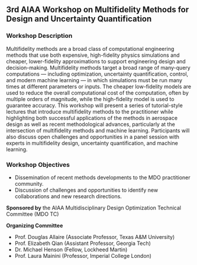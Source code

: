 ## 3rd AIAA Workshop on Multifidelity Methods for Design and Uncertainty Quantification

### Workshop Description
Multifidelity methods are a broad class of computational engineering methods that use both expensive, high-fidelity physics simulations and cheaper, lower-fidelity approximations to support engineering design and decision-making. Multifidelity methods target a broad range of many-query computations — including optimization, uncertainty quantification, control, and modern machine learning — in which simulations must be run many times at different parameters or inputs. The cheaper low-fidelity models are used to reduce the overall computational cost of the computation, often by multiple orders of magnitude, while the high-fidelity model is used to guarantee accuracy. This workshop will present a series of tutorial-style lectures that introduce multifidelity methods to the practitioner while highlighting both successful applications of the methods in aerospace design as well as recent methodological advances, particularly at the intersection of multifidelity methods and machine learning. Participants will also discuss open challenges and opportunities in a panel session with experts in multifidelity design, uncertainty quantification, and machine learning.

### Workshop Objectives

* Dissemination of recent methods developments to the MDO practitioner community.
* Discussion of challenges and opportunities to identify new collaborations and new research directions. 

**Sponsored by** the AIAA Multidisciplinary Design Optimization Technical Committee (MDO TC)

**Organizing Committee**
* Prof. Douglas Allaire (Associate Professor, Texas A&M University)
* Prof. Elizabeth Qian (Assistant Professor, Georgia Tech)
* Dr. Michael Henson (Fellow, Lockheed Martin)
* Prof. Laura Mainini (Professor, Imperial College London)
